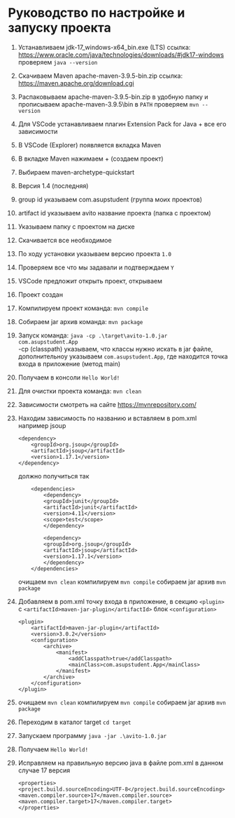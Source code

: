# Руководство по настройке и запуску проекта

1. Устанавливаем jdk-17_windows-x64_bin.exe (LTS) 
    ссылка: https://www.oracle.com/java/technologies/downloads/#jdk17-windows 
    проверяем 
    ```java --version```
2. Скачиваем Maven apache-maven-3.9.5-bin.zip 
    ссылка: https://maven.apache.org/download.cgi
3. Распаковываем apache-maven-3.9.5-bin.zip в удобную папку и прописываем apache-maven-3.9.5\bin в
    ```PATH```
    проверяем
    ```mvn --version```
4. Для VSCode устанавливаем плагин Extension Pack for Java + все его зависимости
5. В VSCode (Explorer) появляется вкладка Maven
6. В вкладке Maven нажимаем + (cоздаем проект)
7. Выбираем maven-archetype-quickstart
8. Версия 1.4 (последняя)
9. group id указываем com.asupstudent (группа моих проектов)
10. artifact id указываем avito название проекта (папка с проектом)
11. Указываем папку с проектом на диске
12. Скачивается все необходимое
13. По ходу установки указываем версию проекта ```1.0```
14. Проверяем все что мы задавали и подтверждаем ```Y```
15. VSCode предложит открыть проект, открываем
16. Проект создан
17. Компилируем проект команда: 
    ```mvn compile```
18. Собираем jar архив команда: 
    ```mvn package```
19. Запуск команда: 
    ```java -cp .\target\avito-1.0.jar com.asupstudent.App```
	<br>-cp  (classpath) указываем, что классы нужно искать в jar файле, дополнительноу указываем ```com.asupstudent.App```, где находится точка входа в приложение (метод main)
20. Получаем в консоли
    ```Hello World!```
21. Для очистки проекта команда: 
    ```mvn clean```
22. Зависимости смотреть на сайте https://mvnrepository.com/
23. Находим зависимость по названию и вставляем в pom.xml например jsoup
    ```
    <dependency>
        <groupId>org.jsoup</groupId>
        <artifactId>jsoup</artifactId>
        <version>1.17.1</version>
    </dependency>
    ```
    должно получиться так 
    ```
        <dependencies>
            <dependency>
            <groupId>junit</groupId>
            <artifactId>junit</artifactId>
            <version>4.11</version>
            <scope>test</scope>
            </dependency>
            
            <dependency>
            <groupId>org.jsoup</groupId>
            <artifactId>jsoup</artifactId>
            <version>1.17.1</version>
            </dependency>
        </dependencies>
    ```
    очищаем 
    ```mvn clean```
    компилируем 
    ```mvn compile```
    собираем jar архив 
    ```mvn package```
24. Добавляем в pom.xml точку входа в приложение, в секцию
    ```<plugin>``` c ```<artifactId>maven-jar-plugin</artifactId>``` блок ```<configuration>```

    ```
    <plugin>
        <artifactId>maven-jar-plugin</artifactId>
        <version>3.0.2</version>
        <configuration>
            <archive>
                <manifest>
                    <addClasspath>true</addClasspath>
                    <mainClass>com.asupstudent.App</mainClass>
                </manifest>
            </archive>
        </configuration>
    </plugin>
    ```
25. очищаем 
    ```mvn clean```
    компилируем 
    ```mvn compile```
    собираем jar архив 
    ```mvn package```
26. Переходим в каталог target
    ```cd target```
27. Запускаем программу
    ```java -jar .\avito-1.0.jar```
28. Получаем 
    ```Hello World!```
29. Исправляем на правильную версию java в файле pom.xml в данном случае 17 версия
    ```
    <properties>
    <project.build.sourceEncoding>UTF-8</project.build.sourceEncoding>
    <maven.compiler.source>17</maven.compiler.source>
    <maven.compiler.target>17</maven.compiler.target>
    </properties>
    ```

